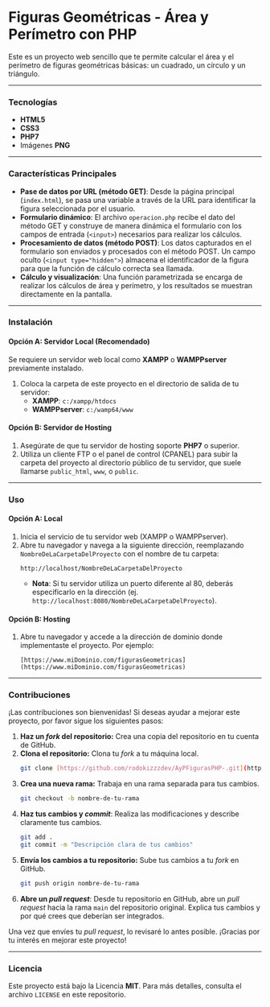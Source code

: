 # Figuras Geométricas - Área y Perímetro con PHP 

Este es un proyecto web sencillo que te permite calcular el área y el perímetro de figuras geométricas básicas: un cuadrado, un círculo y un triángulo.

---
### Tecnologías

* **HTML5**
* **CSS3**
* **PHP7**
* Imágenes **PNG**

---
### Características Principales

* **Pase de datos por URL (método GET)**: Desde la página principal (`index.html`), se pasa una variable a través de la URL para identificar la figura seleccionada por el usuario.
* **Formulario dinámico**: El archivo `operacion.php` recibe el dato del método GET y construye de manera dinámica el formulario con los campos de entrada (`<input>`) necesarios para realizar los cálculos.
* **Procesamiento de datos (método POST)**: Los datos capturados en el formulario son enviados y procesados con el método POST. Un campo oculto (`<input type="hidden">`) almacena el identificador de la figura para que la función de cálculo correcta sea llamada.
* **Cálculo y visualización**: Una función parametrizada se encarga de realizar los cálculos de área y perímetro, y los resultados se muestran directamente en la pantalla.

---
### Instalación

#### Opción A: Servidor Local (Recomendado)

Se requiere un servidor web local como **XAMPP** o **WAMPPserver** previamente instalado.

1.  Coloca la carpeta de este proyecto en el directorio de salida de tu servidor:
    * **XAMPP**: `c:/xampp/htdocs`
    * **WAMPPserver**: `c:/wamp64/www`

#### Opción B: Servidor de Hosting

1.  Asegúrate de que tu servidor de hosting soporte **PHP7** o superior.
2.  Utiliza un cliente FTP o el panel de control (CPANEL) para subir la carpeta del proyecto al directorio público de tu servidor, que suele llamarse `public_html`, `www`, o `public`.

---
### Uso

#### Opción A: Local

1.  Inicia el servicio de tu servidor web (XAMPP o WAMPPserver).
2.  Abre tu navegador y navega a la siguiente dirección, reemplazando `NombreDeLaCarpetaDelProyecto` con el nombre de tu carpeta:
    ```
    http://localhost/NombreDeLaCarpetaDelProyecto
    ```
    * **Nota**: Si tu servidor utiliza un puerto diferente al 80, deberás especificarlo en la dirección (ej. `http://localhost:8080/NombreDeLaCarpetaDelProyecto`).

#### Opción B: Hosting

1.  Abre tu navegador y accede a la dirección de dominio donde implementaste el proyecto. Por ejemplo:
    ```
    [https://www.miDominio.com/figurasGeometricas](https://www.miDominio.com/figurasGeometricas)
    ```

---
### Contribuciones

¡Las contribuciones son bienvenidas! Si deseas ayudar a mejorar este proyecto, por favor sigue los siguientes pasos:

1.  **Haz un *fork* del repositorio:** Crea una copia del repositorio en tu cuenta de GitHub.
2.  **Clona el repositorio:** Clona tu *fork* a tu máquina local.
    ```bash
    git clone [https://github.com/rodokizzzdev/AyPFigurasPHP-.git](https://github.com/Tu-usuario/AyPFigurasPHP.git)
    ```
3.  **Crea una nueva rama:** Trabaja en una rama separada para tus cambios.
    ```bash
    git checkout -b nombre-de-tu-rama
    ```
4.  **Haz tus cambios y *commit***: Realiza las modificaciones y describe claramente tus cambios.
    ```bash
    git add .
    git commit -m "Descripción clara de tus cambios"
    ```
5.  **Envía los cambios a tu repositorio:** Sube tus cambios a tu *fork* en GitHub.
    ```bash
    git push origin nombre-de-tu-rama
    ```
6.  **Abre un *pull request***: Desde tu repositorio en GitHub, abre un *pull request* hacia la rama `main` del repositorio original. Explica tus cambios y por qué crees que deberían ser integrados.

Una vez que envíes tu *pull request*, lo revisaré lo antes posible. ¡Gracias por tu interés en mejorar este proyecto!

---
### Licencia

Este proyecto está bajo la Licencia **MIT**. Para más detalles, consulta el archivo `LICENSE` en este repositorio.

